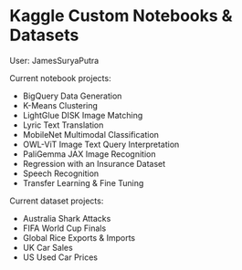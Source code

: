 # Kaggle Custom Notebooks & Datasets

User:
JamesSuryaPutra

Current notebook projects:
- BigQuery Data Generation
- K-Means Clustering
- LightGlue DISK Image Matching
- Lyric Text Translation
- MobileNet Multimodal Classification
- OWL-ViT Image Text Query Interpretation
- PaliGemma JAX Image Recognition
- Regression with an Insurance Dataset
- Speech Recognition
- Transfer Learning & Fine Tuning

Current dataset projects:
- Australia Shark Attacks
- FIFA World Cup Finals
- Global Rice Exports & Imports
- UK Car Sales
- US Used Car Prices
